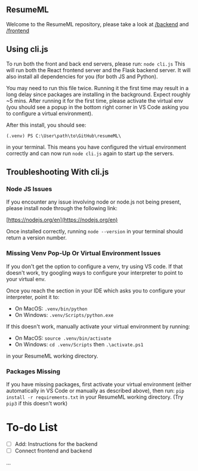 ## ResumeML

Welcome to the ResumeML repository, please take a look at [/backend](https://github.com/LTCinterns2023/resumeML/tree/main/frontend) and [/frontend](https://github.com/LTCinterns2023/resumeML/tree/main/backend)

## Using cli.js

To run both the front and back end servers, please run: 
`node cli.js`
This will run both the React frontend server and the Flask backend server. It will also install all dependencies for you (for both JS and Python).

You may need to run this file twice. Running it the first time may result in a long delay since packages are installing in the background. Expect roughly ~5 mins. After running it for the first time, please activate the virtual env (you should see a popup in the bottom right corner in VS Code asking you to configure a virtual environment).

After this install, you should see:
```console
(.venv) PS C:\User\path\to\GitHub\resumeML\
```
in your terminal. This means you have configured the virtual environment correctly and can now run `node cli.js` again to start up the servers.

## Troubleshooting With cli.js

### Node JS Issues

If you encounter any issue involving node or node.js not being present, please install node through the following link:

[https://nodejs.org/en](https://nodejs.org/en)

Once installed correctly, running `node --version` in your terminal should return a version number.

### Missing Venv Pop-Up Or Virtual Environment Issues

If you don't get the option to configure a venv, try using VS code. If that doesn't work, try googling ways to configure your interpreter to point to your virtual env.

Once you reach the section in your IDE which asks you to configure your interpreter, point it to:

- On MacOS: `.venv/bin/python`
- On Windows: `.venv/Scripts/python.exe`

If this doesn't work, manually activate your virtual environment by running:

- On MacOS: `source .venv/bin/activate`
- On Windows: `cd .venv/Scripts` then `.\activate.ps1`

in your ResumeML working directory.

### Packages Missing

If you have missing packages, first activate your virtual environment (either automatically in VS Code or manually as described above), then run:
`pip install -r requirements.txt` in your ResumeML working directory. (Try `pip3` if this doesn't work)

# To-do List

- [ ] Add: Instructions for the backend
- [ ] Connect frontend and backend

...

